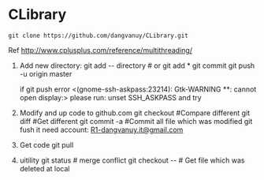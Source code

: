 CLibrary
========
	git clone https://github.com/dangvanuy/CLibrary.git
	
Ref
	http://www.cplusplus.com/reference/multithreading/

1. Add new directory:
	git add -- directory  		# or git add *
	git commit
	git push -u origin master

	if git push error <(gnome-ssh-askpass:23214): Gtk-WARNING **: cannot open display:>
	please run: unset SSH_ASKPASS and try


2. Modify and up code to github.com
	git checkout		#Compare different
	git diff			#Get different
	git commit -a		#Commit all file which was modified
	git fush
		it need account: R1-dangvanuy.it@gmail.com

3. Get code
	git pull
	
4. uitility
	git status				# merge conflict
	git checkout -- <file> 	# Get file which was deleted at local
	
	